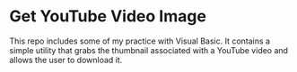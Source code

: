 # Get YouTube Video Image

This repo includes some of my practice with Visual Basic. It contains a simple utility that grabs the thumbnail associated with a YouTube video and allows the user to download it.
